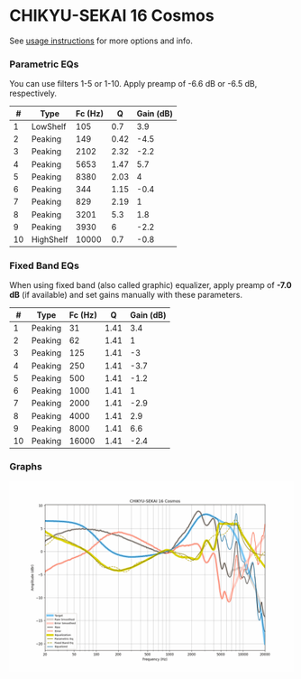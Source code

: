 # CHIKYU-SEKAI 16 Cosmos
See [usage instructions](https://github.com/jaakkopasanen/AutoEq#usage) for more options and info.

### Parametric EQs
You can use filters 1-5 or 1-10. Apply preamp of -6.6 dB or -6.5 dB, respectively.

|   # | Type      |   Fc (Hz) |    Q |   Gain (dB) |
|-----|-----------|-----------|------|-------------|
|   1 | LowShelf  |       105 | 0.7  |         3.9 |
|   2 | Peaking   |       149 | 0.42 |        -4.5 |
|   3 | Peaking   |      2102 | 2.32 |        -2.2 |
|   4 | Peaking   |      5653 | 1.47 |         5.7 |
|   5 | Peaking   |      8380 | 2.03 |         4   |
|   6 | Peaking   |       344 | 1.15 |        -0.4 |
|   7 | Peaking   |       829 | 2.19 |         1   |
|   8 | Peaking   |      3201 | 5.3  |         1.8 |
|   9 | Peaking   |      3930 | 6    |        -2.2 |
|  10 | HighShelf |     10000 | 0.7  |        -0.8 |

### Fixed Band EQs
When using fixed band (also called graphic) equalizer, apply preamp of **-7.0 dB** (if available) and set gains manually with these parameters.

|   # | Type    |   Fc (Hz) |    Q |   Gain (dB) |
|-----|---------|-----------|------|-------------|
|   1 | Peaking |        31 | 1.41 |         3.4 |
|   2 | Peaking |        62 | 1.41 |         1   |
|   3 | Peaking |       125 | 1.41 |        -3   |
|   4 | Peaking |       250 | 1.41 |        -3.7 |
|   5 | Peaking |       500 | 1.41 |        -1.2 |
|   6 | Peaking |      1000 | 1.41 |         1   |
|   7 | Peaking |      2000 | 1.41 |        -2.9 |
|   8 | Peaking |      4000 | 1.41 |         2.9 |
|   9 | Peaking |      8000 | 1.41 |         6.6 |
|  10 | Peaking |     16000 | 1.41 |        -2.4 |

### Graphs
![](./CHIKYU-SEKAI%2016%20Cosmos.png)
